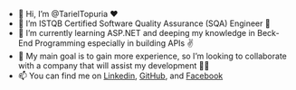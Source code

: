 - 👋 Hi, I’m @TarielTopuria ❤️
- 👀 I’m ISTQB Certified Software Quality Assurance (SQA) Engineer 🤩
- 🌱 I’m currently learning ASP.NET and deeping my knowledge in Beck-End Programming especially in building APIs ✌️
- 💞️ My main goal is to gain more experience, so I’m looking to collaborate with a company that will assist my development 👨‍🎓
- 📫 You can find me on <a href="https://www.linkedin.com/in/tato-topuria-495892170/" target="_blank">Linkedin<a>, <a href="https://github.com/TarielTopuria" target="_blank">GitHub</a>, and <a href="https://www.facebook.com/profile.php?id=100014029364460" target="_blank">Facebook</a>
